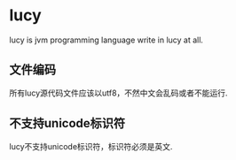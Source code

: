 # lucy

lucy is jvm programming language write in lucy at all.

## 文件编码

所有lucy源代码文件应该以utf8，不然中文会乱码或者不能运行.

## 不支持unicode标识符
lucy不支持unicode标识符，标识符必须是英文.
